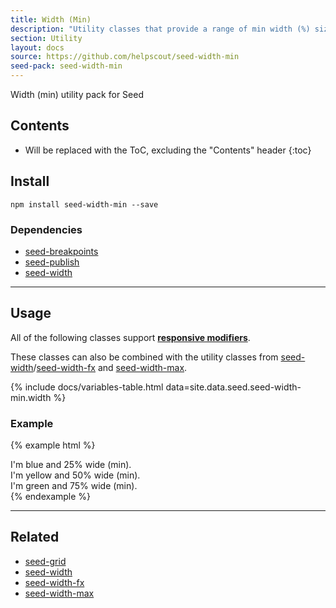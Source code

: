 ```yaml
---
title: Width (Min)
description: "Utility classes that provide a range of min width (%) sizes."
section: Utility
layout: docs
source: https://github.com/helpscout/seed-width-min
seed-pack: seed-width-min
---
```


Width (min) utility pack for Seed

## Contents

* Will be replaced with the ToC, excluding the "Contents" header
{:toc}

## Install

```
npm install seed-width-min --save
```


### Dependencies

* [seed-breakpoints](/seed/packs/seed-breakpoints)
* [seed-publish](/seed/packs/seed-publish)
* [seed-width](/seed/packs/seed-width)



---



## Usage

All of the following classes support **[responsive modifiers](/seed/packs/seed-breakpoints/#responsive-modifiers)**.


These classes can also be combined with the utility classes from [seed-width](/seed/packs/seed-width)/[seed-width-fx](/seed/packs/seed-width-fx) and [seed-width-max](/seed/packs/seed-width-max).

{% include docs/variables-table.html data=site.data.seed.seed-width-min.width %}


### Example

{% example html %}
<div class="u-width-min-3 t-bg-blue-200">
  I'm blue and 25% wide (min).
</div>
<div class="u-width-min-6 t-bg-yellow-200">
  I'm yellow and 50% wide (min).
</div>
<div class="u-width-min-9 t-bg-green-200">
  I'm green and 75% wide (min).
</div>
{% endexample %}



---



## Related

* [seed-grid](/seed/packs/seed-grid)
* [seed-width](/seed/packs/seed-width)
* [seed-width-fx](/seed/packs/seed-width-fx)
* [seed-width-max](/seed/packs/seed-width-max)
